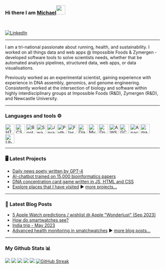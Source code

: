 ### Hi there I am [Michael](https://www.mmartyn.com)<img src="https://raw.githubusercontent.com/MartinHeinz/MartinHeinz/master/wave.gif" width="30px">
<br/>

[![LinkedIn](https://img.shields.io/badge/linkedin-%230077B5.svg?style=for-the-badge&logo=linkedin&logoColor=white)](https://linkedin.com/in/mmartyn3)


---

I am a tri-national passionate about running, health, and sustainability. I worked on all things data and web apps @ Impossible Foods & Zymergen - developed software tools to solve scientists needs, whether that be automated analysis pipelines, structured data, web apps, or data visualisations.

Previously worked as an experimental scientist, gaining experience with experience in DNA assembly, genomics, and genome engineering. Consistently worked at the intersection of biology and software within highly interdisciplinary groups at Impossible Foods (R&D), Zymergen (R&D), and Newcastle University.

---

### Languages and tools ⚙️
<!-- For more icons please follow  https://marwin1991.github.io/profile-technology-icons/ -->
<p>
<img width="30" src="https://user-images.githubusercontent.com/25181517/192158954-f88b5814-d510-4564-b285-dff7d6400dad.png" alt="HTML" title="HTML"/>
<img width="30" src="https://user-images.githubusercontent.com/25181517/183898674-75a4a1b1-f960-4ea9-abcb-637170a00a75.png" alt="CSS" title="CSS"/>
<img width="30" src="https://user-images.githubusercontent.com/25181517/183898054-b3d693d4-dafb-4808-a509-bab54cf5de34.png" alt="Bootstrap" title="Bootstrap"/>
<img width="30" src="https://user-images.githubusercontent.com/25181517/186711335-a3729606-5a78-4496-9a36-06efcc74f800.png" alt="Swagger" title="Swagger"/>
<img width="30" src="https://user-images.githubusercontent.com/25181517/117447155-6a868a00-af3d-11eb-9cfe-245df15c9f3f.png" alt="JavaScript" title="JavaScript"/>
<img width="30" src="https://user-images.githubusercontent.com/25181517/183423507-c056a6f9-1ba8-4312-a350-19bcbc5a8697.png" alt="Python" title="Python"/>
<img width="30" src="https://user-images.githubusercontent.com/25181517/183423775-2276e25d-d43d-4e58-890b-edbc88e915f7.png" alt="Flask" title="Flask"/>
<img width="30" src="https://github.com/marwin1991/profile-technology-icons/assets/62091613/9bf5650b-e534-4eae-8a26-8379d076f3b4" alt="Django" title="Django"/>
<img width="30" src="https://user-images.githubusercontent.com/25181517/183896128-ec99105a-ec1a-4d85-b08b-1aa1620b2046.png" alt="MySQL" title="MySQL"/>
<img width="30" src="https://user-images.githubusercontent.com/25181517/117207330-263ba280-adf4-11eb-9b97-0ac5b40bc3be.png" alt="Docker" title="Docker"/>
<img width="30" src="https://user-images.githubusercontent.com/25181517/183896132-54262f2e-6d98-41e3-8888-e40ab5a17326.png" alt="AWS" title="AWS"/>
<img width="30" src="https://user-images.githubusercontent.com/25181517/183911547-990692bc-8411-4878-99a0-43506cdb69cf.png" alt="GCP" title="GCP"/>
<img width="30" src="https://user-images.githubusercontent.com/25181517/184357834-eba1eee1-6074-4b9c-8ed3-5373868096cc.png" alt="Apache Spark" title="Apache Spark"/>
<img width="30" src="https://user-images.githubusercontent.com/25181517/186884152-ae609cca-8cf1-4175-8d60-1ce1fa078ca2.png" alt="macOS" title="macOS"/>
<img width="30" src="https://user-images.githubusercontent.com/25181517/186884153-99edc188-e4aa-4c84-91b0-e2df260ebc33.png" alt="Ubuntu" title="Ubuntu"/>
</p>

---


### 🖥️ Latest Projects
- [Daily news poety written by GPT-4](https://www.mmartyn.com/projects/auto_news_poems/)
- [AI-chatbot trained on 15,000 bioinformatics papers](https://www.mmartyn.com/projects/bioinfo-bot/)
- [DNA concentration card game written in JS, HTML and CSS](https://www.mmartyn.com/projects/dna_game/)
- [Explore places that I have visited](https://www.mmartyn.com/projects/globe/)
▶️ [more projects...](https://www.mmartyn.com/projects)

---

### 📕 Latest Blog Posts
<!-- BLOG-POST-LIST:START -->
- [5 Apple Watch predictions / wishlist @ Apple "Wonderlust" (Sep 2023)](https://www.mmartyn.com/blog/Apple-wonderlust-2023-apple-watch-predictions/)
- [How do smartwatches see?](https://www.mmartyn.com/blog/how-do-smartwatches-see/)
- [India trip - May 2023](https://www.mmartyn.com/blog/2023-travels-india/)
- [Advanced health monitoring in smatchwatches](https://www.mmartyn.com/blog/advanced-health-monitoring-in-smartwatches-past-pr/)
▶️ [more blog posts...](https://www.mmartyn.com/blogs/1/)

---

### My Github Stats 📊

[![](https://raw.githubusercontent.com/mmartyn3/mmartyn3/master/profile-summary-card-output/github_dark/0-profile-details.svg)](https://github.com/vn7n24fzkq/github-profile-summary-cards)
[![](https://raw.githubusercontent.com/mmartyn3/mmartyn3/master/profile-summary-card-output/github_dark/1-repos-per-language.svg)](https://github.com/vn7n24fzkq/github-profile-summary-cards) [![](https://raw.githubusercontent.com/mmartyn3/mmartyn3/master/profile-summary-card-output/github_dark/2-most-commit-language.svg)](https://github.com/vn7n24fzkq/github-profile-summary-cards)
[![](https://raw.githubusercontent.com/mmartyn3/mmartyn3/master/profile-summary-card-output/github_dark/3-stats.svg)](https://github.com/vn7n24fzkq/github-profile-summary-cards) [![](https://raw.githubusercontent.com/mmartyn3/mmartyn3/master/profile-summary-card-output/github_dark/4-productive-time.svg)](https://github.com/vn7n24fzkq/github-profile-summary-cards)
[![GitHub Streak](https://streak-stats.demolab.com/?user=mmartyn3&theme=ads-juicy-fresh)](https://git.io/streak-stats)


<br/>

<!--
**mmartyn3/mmartyn3** is a ✨ _special_ ✨ repository because its `README.md` (this file) appears on your GitHub profile.

Here are some ideas to get you started:

- 🔭 I’m currently working on ...
- 🌱 I’m currently learning ...
- 👯 I’m looking to collaborate on ...
- 🤔 I’m looking for help with ...
- 💬 Ask me about ...
- 📫 How to reach me: ...
- 😄 Pronouns: ...
- ⚡ Fun fact: ...
-->
